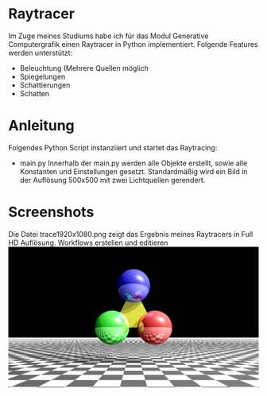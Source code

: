 Raytracer
================

Im Zuge meines Studiums habe ich für das Modul Generative Computergrafik einen Raytracer in Python implementiert. Folgende Features werden unterstützt:

* Beleuchtung (Mehrere Quellen möglich
* Spiegelungen
* Schattierungen
* Schatten


Anleitung
================
Folgendes Python Script instanziiert und startet das Raytracing:
* main.py
Innerhalb der main.py werden alle Objekte erstellt, sowie alle Konstanten und Einstellungen gesetzt. Standardmäßig wird ein Bild in der Auflösung 500x500 mit zwei Lichtquellen gerendert.


Screenshots
================
Die Datei trace1920x1080.png zeigt das Ergebnis meines Raytracers in Full HD Auflösung.
Workflows erstellen und editieren
![Screenshot](https://raw.githubusercontent.com/MoritzMoeller/Raytracer/master/trace1920x1080.png "FullHD Raytracing")
